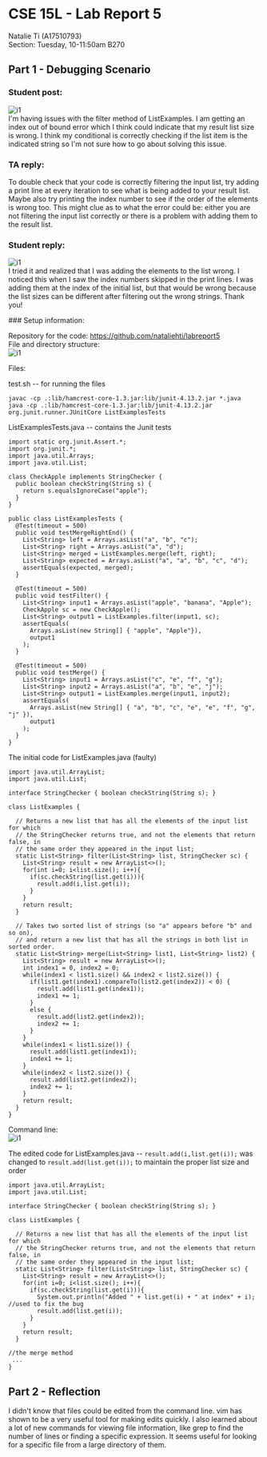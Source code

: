 # CSE 15L - Lab Report 5  
Natalie Ti (A17510793)  
Section: Tuesday, 10-11:50am B270


## Part 1 - Debugging Scenario
### Student post:  
![i1](cse15l-lab5-image1.png)  
I'm having issues with the filter method of ListExamples. I am getting an index out of bound error which I think could indicate that my result list size is wrong. I think my conditional is correctly checking if the list item is the indicated string so I'm not sure how to go about solving this issue.  

### TA reply:  
To double check that your code is correctly filtering the input list, try adding a print line at every iteration to see what is being added to your result list. Maybe also try printing the index number to see if the order of the elements is wrong too. This might clue as to what the error could be: either you are not filtering the input list correctly or there is a problem with adding them to the result list.

<div style="page-break-after: always"></div>

### Student reply:  
![i1](cse15l-lab5-image2.png)  
I tried it and realized that I was adding the elements to the list wrong. I noticed this when I saw the index numbers skipped in the print lines. I was adding them at the index of the initial list, but that would be wrong because the list sizes can be different after filtering out the wrong strings. Thank you!  

<div style="page-break-after: always"></div>
### Setup information:  

Repository for the code: https://github.com/nataliehti/labreport5  
File and directory structure:  
![i1](cse15l-lab5-image3.png)  

Files:

test.sh -- for running the files  
```
javac -cp .:lib/hamcrest-core-1.3.jar:lib/junit-4.13.2.jar *.java
java -cp .:lib/hamcrest-core-1.3.jar:lib/junit-4.13.2.jar org.junit.runner.JUnitCore ListExamplesTests
```

<div style="page-break-after: always"></div>

ListExamplesTests.java -- contains the Junit tests  
```
import static org.junit.Assert.*;
import org.junit.*;
import java.util.Arrays;
import java.util.List;

class CheckApple implements StringChecker {
  public boolean checkString(String s) {
    return s.equalsIgnoreCase("apple");
  }
}

public class ListExamplesTests {
  @Test(timeout = 500)
  public void testMergeRightEnd() {
    List<String> left = Arrays.asList("a", "b", "c");
    List<String> right = Arrays.asList("a", "d");
    List<String> merged = ListExamples.merge(left, right);
    List<String> expected = Arrays.asList("a", "a", "b", "c", "d");
    assertEquals(expected, merged);
  }

  @Test(timeout = 500)
  public void testFilter() {
    List<String> input1 = Arrays.asList("apple", "banana", "Apple");
    CheckApple sc = new CheckApple();
    List<String> output1 = ListExamples.filter(input1, sc);
    assertEquals(
      Arrays.asList(new String[] { "apple", "Apple"}),
      output1
    );
  }

  @Test(timeout = 500)
  public void testMerge() {
    List<String> input1 = Arrays.asList("c", "e", "f", "g");
    List<String> input2 = Arrays.asList("a", "b", "e", "j");
    List<String> output1 = ListExamples.merge(input1, input2);
    assertEquals(
      Arrays.asList(new String[] { "a", "b", "c", "e", "e", "f", "g", "j" }),
      output1
    );
  }
}
```
  
<div style="page-break-after: always"></div> 

The initial code for ListExamples.java (faulty)  
```
import java.util.ArrayList;
import java.util.List;

interface StringChecker { boolean checkString(String s); }

class ListExamples {

  // Returns a new list that has all the elements of the input list for which
  // the StringChecker returns true, and not the elements that return false, in
  // the same order they appeared in the input list;
  static List<String> filter(List<String> list, StringChecker sc) {
    List<String> result = new ArrayList<>();
    for(int i=0; i<list.size(); i++){
      if(sc.checkString(list.get(i))){
        result.add(i,list.get(i));
      }
    }
    return result;
  }

  // Takes two sorted list of strings (so "a" appears before "b" and so on),
  // and return a new list that has all the strings in both list in sorted order.
  static List<String> merge(List<String> list1, List<String> list2) {
    List<String> result = new ArrayList<>();
    int index1 = 0, index2 = 0;
    while(index1 < list1.size() && index2 < list2.size()) {
      if(list1.get(index1).compareTo(list2.get(index2)) < 0) {
        result.add(list1.get(index1));
        index1 += 1;
      }
      else {
        result.add(list2.get(index2));
        index2 += 1;
      }
    }
    while(index1 < list1.size()) {
      result.add(list1.get(index1));
      index1 += 1;
    }
    while(index2 < list2.size()) {
      result.add(list2.get(index2));
      index2 += 1;
    }
    return result;
  }
}
```

Command line:  
![i1](cse15l-lab5-image4.png)  


The edited code for ListExamples.java -- `result.add(i,list.get(i));` was changed to `result.add(list.get(i));` to maintain the proper list size and order  
```
import java.util.ArrayList;
import java.util.List;

interface StringChecker { boolean checkString(String s); }

class ListExamples {

  // Returns a new list that has all the elements of the input list for which
  // the StringChecker returns true, and not the elements that return false, in
  // the same order they appeared in the input list;
  static List<String> filter(List<String> list, StringChecker sc) {
    List<String> result = new ArrayList<>();
    for(int i=0; i<list.size(); i++){
      if(sc.checkString(list.get(i))){
        System.out.println("Added " + list.get(i) + " at index" + i); //used to fix the bug
        result.add(list.get(i));
      }
    }
    return result;
  }

//the merge method
 ...
}
```

## Part 2 - Reflection
I didn't know that files could be edited from the command line. vim has shown to be a very useful tool for making edits quickly. I also learned about a lot of new commands for viewing file information, like grep to find the number of lines or finding a specific expression. It seems useful for looking for a specific file from a large directory of them. 
